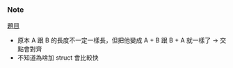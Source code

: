 ### Note
[題目](https://leetcode.com/problems/intersection-of-two-linked-lists/description/)

- 原本 A 跟 B 的長度不一定一樣長，但把他變成 A + B 跟 B + A 就一樣了 → 交點會對齊
- 不知道為啥加 struct 會比較快